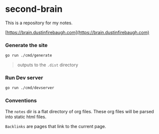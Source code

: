 # second-brain

This is a repository for my notes.

[https://brain.dustinfirebaugh.com](https://brain.dustinfirebaugh.com)


### Generate the site 

```bash 
go run ./cmd/generate
```

> outputs to the `.dist` directory

### Run Dev server

```bash
go run ./cmd/devserver
```

### Conventions

The `notes` dir is a flat directory of org files.  These org files will be parsed into static html files.

`Backlinks` are pages that link to the current page.
